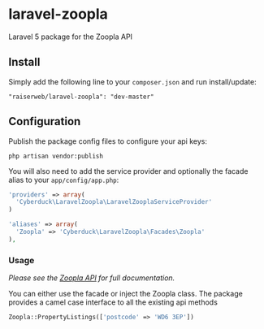# laravel-zoopla
Laravel 5 package for the Zoopla API

## Install

Simply add the following line to your `composer.json` and run install/update:

    "raiserweb/laravel-zoopla": "dev-master"

## Configuration

Publish the package config files to configure your api keys:

    php artisan vendor:publish

You will also need to add the service provider and optionally the facade alias to your `app/config/app.php`:

```php
'providers' => array(
  'Cyberduck\LaravelZoopla\LaravelZooplaServiceProvider'
)

'aliases' => array(
  'Zoopla' => 'Cyberduck\LaravelZoopla\Facades\Zoopla'
),
```

### Usage

*Please see the [Zoopla API](http://developer.zoopla.com/docs) for full documentation.*

You can either use the facade or inject the Zoopla class. The package provides a camel case interface to all the existing api methods

```php
Zoopla::PropertyListings(['postcode' => 'WD6 3EP'])
```
